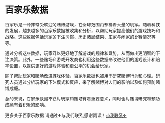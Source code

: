 # 百家乐数据

百家乐是一种非常受欢迎的赌博游戏，在全球范围内都有着大量的玩家。随着科技的发展，越来越多的百家乐数据被收集和分析，以帮助玩家提高他们的游戏技巧和战略。这些数据包括玩家的下注习惯、历史赌局结果、庄家与闲家的比赛情况等等。

通过分析这些数据，玩家可以更好地了解游戏的规律和趋势，从而做出更明智的下注决策。此外，一些赌场和游戏开发商也利用这些数据来改进他们的游戏设计和赔率设置，以提供更好的游戏体验和更公平的机会给玩家。

除了帮助玩家和赌场改进游戏体验，百家乐数据也被用于研究赌博行为和心理。研究人员通过分析玩家的下注模式和反应，来了解赌博对人们的影响以及如何预防赌博成瘾。

总的来说，百家乐数据不仅对玩家和赌场有着重要意义，同时也对赌博研究和预防成瘾有着积极的影响。

更多关于百家乐数据 请通过✈与我们联系,感谢阅读！[点我联系✈](https://img.G208.com)